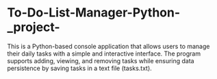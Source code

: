 # To-Do-List-Manager-Python-_project-
This is a Python-based console application that allows users to manage their daily tasks with a simple and interactive interface. The program supports adding, viewing, and removing tasks while ensuring data persistence by saving tasks in a text file (tasks.txt).
